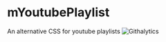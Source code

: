 mYoutubePlaylist
================

An alternative CSS for youtube playlists
![Githalytics](http://cruel-carlota.pagodabox.com/index.php/t)
